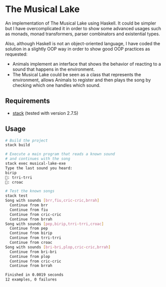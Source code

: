 # The Musical Lake

An implementation of The Musical Lake using Haskell. It could be simpler but I have overcomplicated it in order to show some advanced usages such as monads, monad transformers, parser combinators and existential types.

Also, although Haskell is not an object-oriented language, I have coded the solution in a slightly OOP way in order to show good OOP practices as requested:

* Animals implement an interface that shows the behavior of reacting to a sound that happens in the environment.
* The Musical Lake could be seen as a class that represents the environment, allows Animals to register and then plays the song by checking which one handles which sound.

## Requirements
* [stack](https://www.haskellstack.org) (tested with version 2.7.5)

## Usage

```sh 
# Build the project
stack build

# Execute a main program that reads a known sound 
# and continues with the song
stack exec musical-lake-exe
Type the last sound you heard:
birip
🦗: trri-trri
🐸: croac

# Test the known songs
stack test
Song with sounds [brr,fiu,cric-cric,brrah]
  Continue from brr
  Continue from fiu
  Continue from cric-cric
  Continue from brrah
Song with sounds [pep,birip,trri-trri,croac]
  Continue from pep
  Continue from birip
  Continue from trri-trri
  Continue from croac
Song with sounds [bri-bri,plop,cric-cric,brrah]
  Continue from bri-bri
  Continue from plop
  Continue from cric-cric
  Continue from brrah

Finished in 0.0019 seconds
12 examples, 0 failures
```
